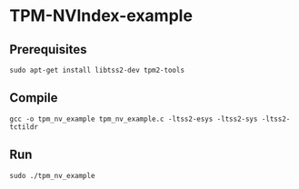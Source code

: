 # TPM-NVIndex-example

## Prerequisites
```sudo apt-get install libtss2-dev tpm2-tools```

## Compile
```gcc -o tpm_nv_example tpm_nv_example.c -ltss2-esys -ltss2-sys -ltss2-tctildr```

## Run
```sudo ./tpm_nv_example```

